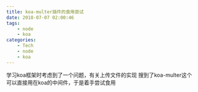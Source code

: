 ```yaml
---
title: koa-multer插件的食用尝试
date: 2018-07-07 02:00:46
tags:
	- node
	- koa
categories:
	- Tech
	- node
	- koa
---
```


学习koa框架时考虑到了一个问题，有关上传文件的实现
搜到了koa-multer这个可以直接用在koa的中间件，于是着手尝试食用

<!-- more -->